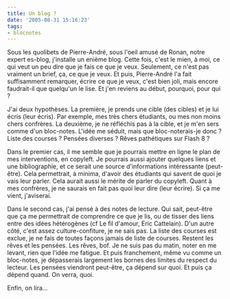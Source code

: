 ```yaml
---
title: Un blog ?
date: '2005-08-31 15:16:23'
tags:
- blocnotes
---
```


Sous les quolibets de Pierre-André, sous l'oeil amusé de Ronan, notre expert es-blog, j'installe un enième blog. Cette fois, c'est le mien, à moi, ce qui veut un peu dire que je fais ce que je veux. Seulement, ce n'est pas vraiment un brief, ça, ce que je veux. Et puis, Pierre-André l'a fait suffisamment remarquer, écrire ce que je veux, c'est bien joli, mais encore faudrait-il que quelqu'un le lise. Et j'en reviens au début, pourquoi, pour qui ? 

<!--more-->

J'ai deux hypothèses. 
La première,  je prends une cible (des cibles) et je lui écris (leur écris). Par exemple, mes très chers étudiants, ou mes non moins chers confrères.
La deuxième, je ne réfléchis pas à la cible, et je m'en sers comme d'un bloc-notes. L'idée me séduit, mais que bloc-noterais-je donc ? Liste des courses ? Pensées diverses ? Rêves pathétiques sur Flash 8 ?

Dans le premier cas, il me semble que je pourrais mettre en ligne le plan de mes interventions, en copyleft. Je pourrais aussi ajouter quelques liens et une bibliographie, et ce serait une source d'informations intéressante (peut-être). Cela permettrait, à minima, d'avoir des étudiants qui savent de quoi je vais leur parler. Cela aurait aussi le mérite de parler du copyleft. Quant à mes confrères, je ne saurais en fait pas quoi leur dire (leur écrire). Si ça me vient, j'aviserai.

Dans le second cas, j'ai pensé à des notes de lecture. Qui sait, peut-être que ça me permettrait de comprendre ce que je lis, ou de tisser des liens entre des idées hétérogènes (cf Le fil d'amour, Eric Cattelain). D'un autre côté, c'est assez culture-confiture, je ne sais pas. La liste des courses est exclue, je ne fais de toutes façons jamais de liste de courses. Restent les rêves et les pensées. Les rêves, bof. Je ne suis pas du matin, noter en me levant, rien que l'idée me fatigue. Et puis franchement, même vu comme un bloc-notes, je dépasserais largement les bornes des limites du respect du lecteur. Les pensées viendront peut-être, ça dépend sur quoi. Et puis ça dépend quand. On verra, quoi.

Enfin, on lira...
